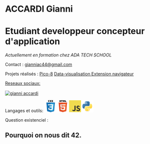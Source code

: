# ACCARDI Gianni

<h1>Etudiant developpeur concepteur d'application</h1> 

<em>Actuellement en formation chez ADA TECH SCHOOL</em>


Contact : gianniac44@gmail.com

Projets réalisés :
<a href="https://github.com/accardigianni/projet-collectif---pico8-les-mousquetaires">Pico-8</a>
<a href="https://github.com/accardigianni/projet-collectif---dataviz-api-il-va-faire-tout-noir">Data-visualisation
<a href="https://github.com/accardigianni/projet-collectif---extension-chrome-don-t-be-a-crevette">Extension navigateur

Reseaux sociaux: 

<a href="https://www.linkedin.com/in/gianni-accardi-143112270/" rel="nofollow"><img align="center" src="https://raw.githubusercontent.com/rahuldkjain/github-profile-readme-generator/master/src/images/icons/Social/linked-in-alt.svg" alt="gianni accardi" height="30" width="40" style="max-width: 100%;"></a>

Langages et outils:
<img src="https://raw.githubusercontent.com/devicons/devicon/master/icons/css3/css3-original-wordmark.svg" alt="css3" width="40" height="40" style="max-width: 100%;"><img src="https://raw.githubusercontent.com/devicons/devicon/master/icons/html5/html5-original-wordmark.svg" alt="html5" width="40" height="40" style="max-width: 100%;"><img src="https://raw.githubusercontent.com/devicons/devicon/master/icons/javascript/javascript-original.svg" alt="javascript" width="40" height="40" style="max-width: 100%;"><img src="https://raw.githubusercontent.com/devicons/devicon/master/icons/python/python-original.svg" alt="réagir" width="40" height="40" style="max-width: 100%;">
 
 Question existenciel :
 <h2>Pourquoi on nous dit 42.</h2>
